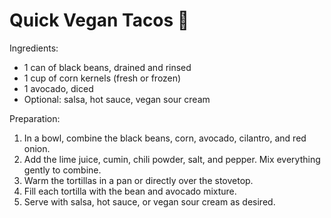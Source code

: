 Quick Vegan Tacos 🌮️
=====================

Ingredients:
- 1 can of black beans, drained and rinsed
- 1 cup of corn kernels (fresh or frozen)
- 1 avocado, diced
- Optional: salsa, hot sauce, vegan sour cream

Preparation:
1. In a bowl, combine the black beans, corn, avocado, cilantro, and red onion.
2. Add the lime juice, cumin, chili powder, salt, and pepper. Mix everything gently to combine.
3. Warm the tortillas in a pan or directly over the stovetop.
4. Fill each tortilla with the bean and avocado mixture.
5. Serve with salsa, hot sauce, or vegan sour cream as desired.
